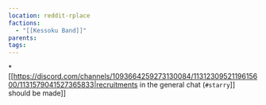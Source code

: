 ```yaml
---
location: reddit-rplace
factions:
  - "[[Kessoku Band]]"
parents: 
tags: 
---
```

*[[https://discord.com/channels/1093664259273130084/1131230952119615600/1131579041527365833|recruitments in the general chat (`#starry`]] should be made]]
